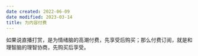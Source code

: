 ```yaml
---
date created: 2022-06-09
date modified: 2023-03-14
title: 为内容付费
---
```


如果说直播打赏，是为情绪脑的高潮付费，先享受后购买；那么付费订阅，就是和理智脑的理智协商，先购买后享受。
